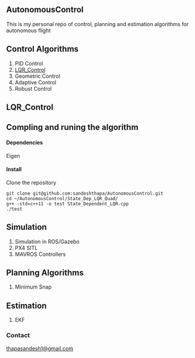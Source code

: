 ## AutonomousControl

This is my personal repo of control, planning and estimation algorithms for autonomous flight 

## Control Algorithms

1. PID Control 
2. [LQR_Control](#lqr) 
3. Geometric Control 
4. Adaptive Control 
5. Robust Control 

## <a name="lqr"></a>LQR_Control

## Compling and runing the algorithm

#### Dependencies 
Eigen 

#### Install 
Clone the repository 
```
git clone git@github.com:sandeshthapa/AutonomousControl.git
cd ~/AutonomousControl/State_Dep_LQR_Quad/
g++ -std=c++11 -o test State_Dependent_LQR.cpp 
./test
```

## Simulation 
1. Simulation in ROS/Gazebo 
2. PX4 SITL 
3. MAVROS Controllers

## Planning Algorithms 

1. Minimum Snap 

## Estimation 

1. EKF 



### Contact 
thapasandesh1@gmail.com

